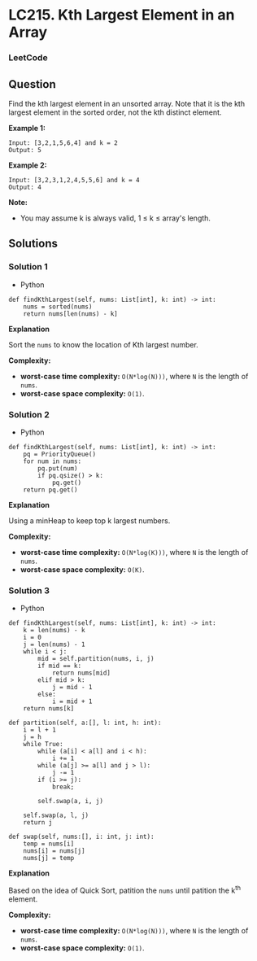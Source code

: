 # LC215. Kth Largest Element in an Array

### LeetCode

## Question

Find the kth largest element in an unsorted array. Note that it is the kth largest element in the sorted order, not the kth distinct element.

**Example 1:**
```
Input: [3,2,1,5,6,4] and k = 2
Output: 5
```

**Example 2:**
```
Input: [3,2,3,1,2,4,5,5,6] and k = 4
Output: 4
```

**Note:**
* You may assume k is always valid, 1 ≤ k ≤ array's length.

## Solutions

### Solution 1

* Python
```
def findKthLargest(self, nums: List[int], k: int) -> int:
    nums = sorted(nums)
    return nums[len(nums) - k]
```

**Explanation**

Sort the `nums` to know the location of Kth largest number.

**Complexity:**

* **worst-case time complexity:** `O(N*log(N)))`, where `N` is the length of `nums`.
* **worst-case space complexity:** `O(1)`.

### Solution 2

* Python
```
def findKthLargest(self, nums: List[int], k: int) -> int:
    pq = PriorityQueue()
    for num in nums:
        pq.put(num)
        if pq.qsize() > k:
            pq.get()
    return pq.get()
```

**Explanation**

Using a minHeap to keep top k largest numbers.

**Complexity:**

* **worst-case time complexity:** `O(N*log(K)))`, where `N` is the length of `nums`.
* **worst-case space complexity:** `O(K)`.

### Solution 3

* Python
```
def findKthLargest(self, nums: List[int], k: int) -> int:
    k = len(nums) - k
    i = 0
    j = len(nums) - 1
    while i < j:
        mid = self.partition(nums, i, j)
        if mid == k:
            return nums[mid]
        elif mid > k:
            j = mid - 1
        else:
            i = mid + 1
    return nums[k]
    
def partition(self, a:[], l: int, h: int):
    i = l + 1
    j = h
    while True:
        while (a[i] < a[l] and i < h):
            i += 1
        while (a[j] >= a[l] and j > l):
            j -= 1
        if (i >= j):
            break;
        
        self.swap(a, i, j)
    
    self.swap(a, l, j)
    return j

def swap(self, nums:[], i: int, j: int):
    temp = nums[i]
    nums[i] = nums[j]
    nums[j] = temp
```

**Explanation**

Based on the idea of Quick Sort, patition the `nums` until patition the k<sup>th</sup> element.

**Complexity:**

* **worst-case time complexity:** `O(N*log(N)))`, where `N` is the length of `nums`.
* **worst-case space complexity:** `O(1)`.